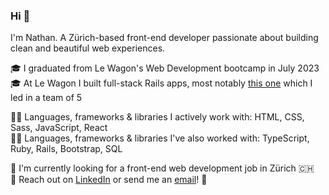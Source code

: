 ### Hi 👋

I'm Nathan. A Zürich-based front-end developer passionate about building clean and beautiful web experiences.

🎓 I graduated from Le Wagon's Web Development bootcamp in July 2023<br>
🎓 At Le Wagon I built full-stack Rails apps, most notably [this one](https://github.com/nathansoussana/local-sports-club) which I led in a team of 5<br>

👨‍💻 Languages, frameworks & libraries I actively work with: HTML, CSS, Sass, JavaScript, React<br>
👨‍💻 Languages, frameworks & libraries I've also worked with: TypeScript, Ruby, Rails, Bootstrap, SQL

🎯 I'm currently looking for a front-end web development job in Zürich 🇨🇭<br>
🔗 Reach out on [LinkedIn](https://www.linkedin.com/in/nathansoussana/) or send me an [email](mailto:nathan.soussana@gmail.com)! 📩
